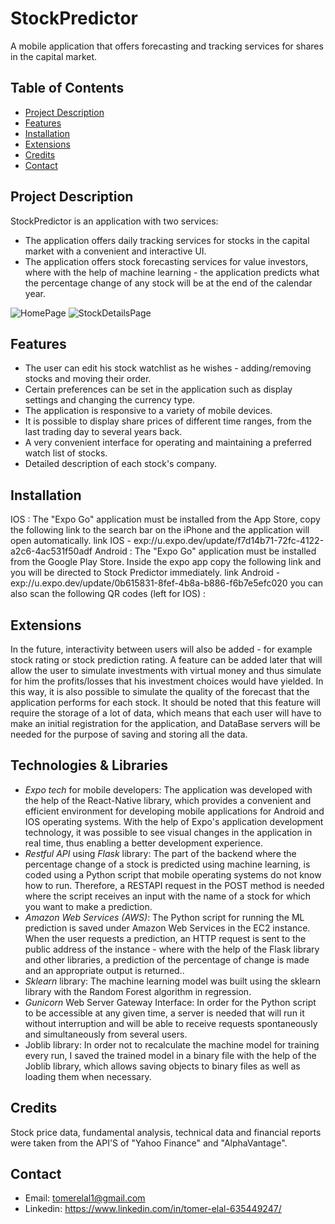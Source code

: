 # StockPredictor
A mobile application that offers forecasting and tracking services for shares in the capital market.

## Table of Contents

- [Project Description](#Project-Description)
- [Features](#Features)
- [Installation](#installation)
- [Extensions](#Extensions)
- [Credits](#credits)
- [Contact](#contact)
  
## Project Description
StockPredictor is an application with two services:
* The application offers daily tracking services for stocks in the capital market with a convenient and interactive UI.
* The application offers stock forecasting services for value investors, where with the help of machine learning - the application predicts what the percentage change of any stock will be at the end of the calendar year.


![HomePage](https://github.com/TomerElal/StockPredictor/assets/126855038/b0307ea0-70bf-4a5c-920f-a150c04ae927)
![StockDetailsPage](https://github.com/TomerElal/StockPredictor/assets/126855038/23a57416-870e-4914-ad0e-0e4c385e2375)


## Features
- The user can edit his stock watchlist as he wishes - adding/removing stocks and moving their order.
- Certain preferences can be set in the application such as display settings and changing the currency type.
- The application is responsive to a variety of mobile devices.
- It is possible to display share prices of different time ranges, from the last trading day to several years back.
- A very convenient interface for operating and maintaining a preferred watch list of stocks.
- Detailed description of each stock's company.
  
## Installation
IOS : The "Expo Go" application must be installed from the App Store, copy the following link to the search bar on the iPhone and the application will open automatically.
link IOS - exp://u.expo.dev/update/f7d14b71-72fc-4122-a2c6-4ac531f50adf
Android : The "Expo Go" application must be installed from the Google Play Store. Inside the expo app copy the following link and you will be directed to Stock Predictor immediately.
link Android - exp://u.expo.dev/update/0b615831-8fef-4b8a-b886-f6b7e5efc020
you can also scan the following QR codes (left for IOS) : 


## Extensions
In the future, interactivity between users will also be added - for example stock rating or stock prediction rating.
A feature can be added later that will allow the user to simulate investments with virtual money and thus simulate for him the profits/losses that his investment choices would have yielded.
In this way, it is also possible to simulate the quality of the forecast that the application performs for each stock.
It should be noted that this feature will require the storage of a lot of data, which means that each user will have to make an initial registration for the application, and DataBase servers will be needed for the purpose of saving and storing all the data.

## Technologies & Libraries
- *Expo tech* for mobile developers: The application was developed with the help of the React-Native library, which provides a convenient and efficient environment for developing mobile applications for 
  Android and IOS operating systems. With the help of Expo's application development technology, it was possible to see visual changes in the application in real time, thus enabling a better development 
  experience.
- *Restful API* using *Flask* library: The part of the backend where the percentage change of a stock is predicted using machine learning, is coded using a Python script that mobile operating systems do 
  not know how to run. Therefore, a RESTAPI request in the POST method is needed where the script receives an input with the name of a stock for which you want to make a prediction.
- *Amazon Web Services (AWS)*: The Python script for running the ML prediction is saved under Amazon Web Services in the EC2 instance. When the user requests a prediction, an HTTP request is sent to the 
  public address of the instance - where with the help of the Flask library and other libraries, a prediction of the percentage of change is made and an appropriate output is returned..
- *Sklearn* library: The machine learning model was built using the sklearn library with the Random Forest algorithm in regression.
- *Gunicorn* Web Server Gateway Interface: In order for the Python script to be accessible at any given time, a server is needed that will run it without interruption and will be able to receive requests 
  spontaneously and simultaneously from several users.
- Joblib library: In order not to recalculate the machine model for training every run, I saved the trained model in a binary file with the help of the Joblib library, which allows saving objects to 
  binary files as well as loading them when necessary.

## Credits
Stock price data, fundamental analysis, technical data and financial reports were taken from the API'S of "Yahoo Finance" and "AlphaVantage".

## Contact
- Email: tomerelal1@gmail.com
- Linkedin: https://www.linkedin.com/in/tomer-elal-635449247/
